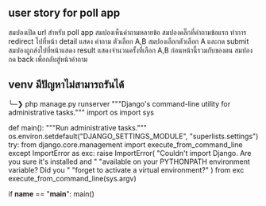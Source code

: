 ## user story for poll app

สมปองเปิด url สำหรับ poll app
สมปองเห็นคำถามหลายข้อ
สมปองคลิ๊กที่คำถามข้อแรก
ทำการ redirect ไปที่หน้า detail แสดง คำถาม ตัวเลือก A,B
สมปองเลือกตัวเลือก A และกด submit
สมปองถูกส่งไปที่หน้าแสดง result แสดงจำนวนครั้งที่เลือก A,B ก่อนหน้านี้รวมกับของตน
สมปองกด back เพื่อกลับสู่หน้าคำถาม




## venv มีปัญหาไม่สามารถรันได้

╰─❯ php manage.py runserver
"""Django's command-line utility for administrative tasks."""
import os
import sys


def main():
    """Run administrative tasks."""
    os.environ.setdefault("DJANGO_SETTINGS_MODULE", "superlists.settings")
    try:
        from django.core.management import execute_from_command_line
    except ImportError as exc:
        raise ImportError(
            "Couldn't import Django. Are you sure it's installed and "
            "available on your PYTHONPATH environment variable? Did you "
            "forget to activate a virtual environment?"
        ) from exc
    execute_from_command_line(sys.argv)


if __name__ == "__main__":
    main()
